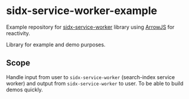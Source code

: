 # sidx-service-worker-example
Example repository for [sidx-service-worker](https://github.com/eklem/sidx-service-worker) library using [ArrowJS](https://www.arrow-js.com/docs/) for reactivity.

Library for example and demo purposes.

## Scope

Handle input from user to `sidx-service-worker` (search-index service worker) and output from `sidx-service-worker` to user. To be able to build demos quickly.
